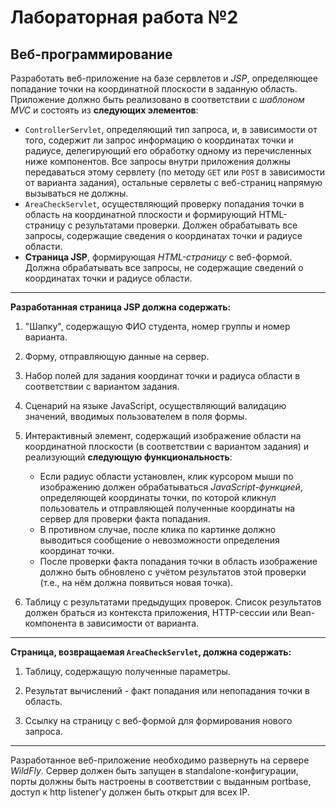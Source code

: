 # Лабораторная работа №2
## Веб-программирование
Разработать веб-приложение на базе сервлетов и *JSP*, определяющее попадание точки на координатной плоскости в заданную область.
Приложение должно быть реализовано в соответствии с *шаблоном MVC* и состоять из **следующих элементов**:
+	`ControllerServlet`, определяющий тип запроса, и, в зависимости от того, содержит ли запрос информацию о координатах точки и радиусе, делегирующий его обработку одному из перечисленных ниже компонентов. Все запросы внутри приложения должны передаваться этому сервлету (по методу `GET` или `POST` в зависимости от варианта задания), остальные сервлеты с веб-страниц напрямую вызываться не должны.
+	`AreaCheckServlet`, осуществляющий проверку попадания точки в область на координатной плоскости и формирующий HTML-страницу с результатами проверки. Должен обрабатывать все запросы, содержащие сведения о координатах точки и радиусе области.
+	**Страница JSP**, формирующая *HTML-страницу* с веб-формой. Должна обрабатывать все запросы, не содержащие сведений о координатах точки и радиусе области.
***
**Разработанная страница JSP должна содержать:**
1.	"Шапку", содержащую ФИО студента, номер группы и номер варианта.

2.	Форму, отправляющую данные на сервер.

3.	Набор полей для задания координат точки и радиуса области в соответствии с вариантом задания.

4.	Сценарий на языке JavaScript, осуществляющий валидацию значений, вводимых пользователем в поля формы.

5.	Интерактивный элемент, содержащий изображение области на координатной плоскости (в соответствии с вариантом задания) и реализующий **следующую функциональность**:
     -	Если радиус области установлен, клик курсором мыши по изображению должен обрабатываться *JavaScript-функцией*, определяющей координаты точки, по которой кликнул пользователь и отправляющей полученные координаты на сервер для проверки факта попадания.
     -	В противном случае, после клика по картинке должно выводиться сообщение о невозможности определения координат точки.
     -	После проверки факта попадания точки в область изображение должно быть обновлено с учётом результатов этой проверки (т.е., на нём должна появиться новая точка).
6.	Таблицу с результатами предыдущих проверок. Список результатов должен браться из контекста приложения, HTTP-сессии или Bean-компонента в зависимости от варианта.
***
**Страница, возвращаемая `AreaCheckServlet`, должна содержать:**

1.	Таблицу, содержащую полученные параметры.

2.	Результат вычислений - факт попадания или непопадания точки в область.

3.	Ссылку на страницу с веб-формой для формирования нового запроса.
***
Разработанное веб-приложение необходимо развернуть на сервере *WildFly*. Сервер должен быть запущен в standalone-конфигурации, порты должны быть настроены в соответствии с выданным portbase, доступ к http listener'у должен быть открыт для всех IP.
